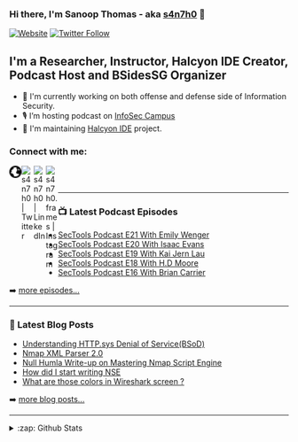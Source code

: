 ### Hi there, I'm Sanoop Thomas - aka [s4n7h0][website] 👋

[![Website](https://img.shields.io/website?label=devilslab.in&style=for-the-badge&url=https%3A%2F%2Fdevilslab.in)](https://devilslab.in)
[![Twitter Follow](https://img.shields.io/twitter/follow/s4n7h0?color=1DA1F2&logo=twitter&style=for-the-badge)](https://twitter.com/intent/follow?original_referer=https%3A%2F%2Fgithub.com%2Fs4n7h0&screen_name=s4n7h0)

## I'm a Researcher, Instructor, Halcyon IDE Creator, Podcast Host and BSidesSG Organizer 

- 🔭 I'm currently working on both offense and defense side of Information Security.
- 🎙️ I’m hosting podcast on [InfoSec Campus][infoseccampus]
- 💎 I'm maintaining [Halcyon IDE][halcyonide] project.
<!--
- 👯 I’m looking to collaborate with other content creators
- 🥅 2020 Goals: 
- ⚡ Fun fact: 
--> 

### Connect with me:

[<img align="left" alt="devilslab.in" width="22px" src="https://raw.githubusercontent.com/iconic/open-iconic/master/svg/globe.svg" />][website] 
[<img align="left" alt="s4n7h0 | Twitter" width="22px" src="https://cdn.jsdelivr.net/npm/simple-icons@v3/icons/twitter.svg" />][twitter]
[<img align="left" alt="s4n7h0 | LinkedIn" width="22px" src="https://cdn.jsdelivr.net/npm/simple-icons@v3/icons/linkedin.svg" />][linkedin]
[<img align="left" alt="s4n7h0.frames | Instagram" width="22px" src="https://cdn.jsdelivr.net/npm/simple-icons@v3/icons/instagram.svg" />][instagram]


<br />
<br />

---

### 📺 Latest Podcast Episodes

<!-- PODCAST:START -->
- [SecTools Podcast E21 With Emily Wenger](https://www.spreaker.com/user/infoseccampus/sectools-podcast-e21-2020-08-11)
- [SecTools Podcast E20 With Isaac Evans](https://www.spreaker.com/user/infoseccampus/sectools-podcast-e20-2020-07-05)
- [SecTools Podcast E19 With Kai Jern Lau](https://www.spreaker.com/user/infoseccampus/sectools-podcast-e19-2020-04-20)
- [SecTools Podcast E18 With H.D Moore](https://www.spreaker.com/user/infoseccampus/sectools-podcast-e18-2020-04-10)
- [SecTools Podcast E16 With Brian Carrier](https://www.spreaker.com/user/infoseccampus/sectools-podcast-e17-2020-03-13)
<!-- PODCAST:END -->

➡️ [more episodes...](https://www.spreaker.com/show/3566378/episodes/feed)

---

### 📕 Latest Blog Posts

<!-- BLOG-POST-LIST:START -->
- [Understanding HTTP.sys Denial of Service(BSoD)](/posts/2016/11/understanding-http.sys-denial-of-servicebsod/)
- [Nmap XML Parser 2.0](/posts/2015/09/nmap-xml-parser-2.0/)
- [Null Humla Write-up on Mastering Nmap Script Engine](/posts/2015/08/null-humla-write-up-on-mastering-nmap-script-engine/)
- [How did I start writing NSE](/posts/2013/07/how-did-i-start-writing-nse/)
- [What are those colors in Wireshark screen ?](/posts/2013/07/what-are-those-colors-in-wireshark-screen/)
<!-- BLOG-POST-LIST:END -->

➡️ [more blog posts...](https://devilslab.in)

---
 

<details>
  <summary>:zap: Github Stats</summary>

  <img align="left" alt="s4n7h0's Github Stats" src="https://github-readme-stats.vercel.app/api?username=s4n7h0&show_icons=true&hide_border=true" />

</details>

[website]: https://devilslab.in
[twitter]: https://twitter.com/s4n7h0 
[instagram]: https://instagram.com/s4n7h0.frames
[linkedin]: https://linkedin.com/in/s4n7h0
[halcyonide]: https://halcyon-ide.org
[infoseccampus]: https://infoseccampus.com
